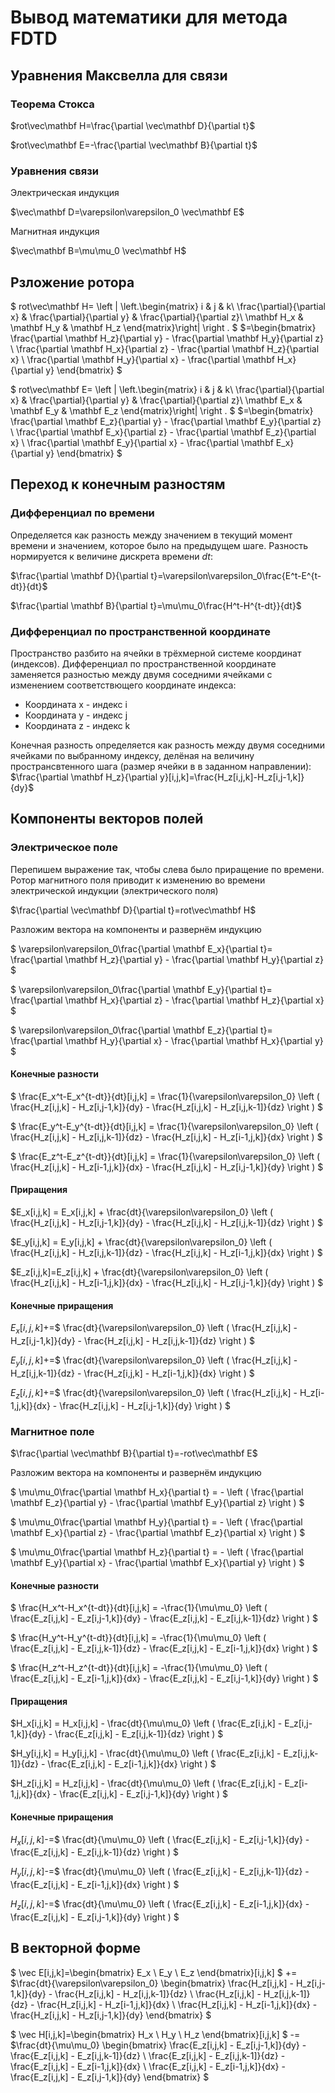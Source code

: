 # Вывод математики для метода FDTD

## Уравнения Максвелла для связи

### Теорема Стокса

$rot\vec\mathbf H=\frac{\partial \vec\mathbf D}{\partial t}$

$rot\vec\mathbf E=-\frac{\partial \vec\mathbf B}{\partial t}$

### Уравнения связи

Электрическая индукция

$\vec\mathbf D=\varepsilon\varepsilon_0 \vec\mathbf E$

Магнитная индукция

$\vec\mathbf B=\mu\mu_0 \vec\mathbf H$

## Рзложение ротора

$
rot\vec\mathbf H=
\left | \left.\begin{matrix}
i & j & k\\ 
\frac{\partial}{\partial x} & \frac{\partial}{\partial y} & \frac{\partial}{\partial z}\\ 
\mathbf H_x & \mathbf H_y & \mathbf H_z
\end{matrix}\right| \right .
$
$=\begin{bmatrix}
\frac{\partial \mathbf H_z}{\partial y} - \frac{\partial \mathbf H_y}{\partial z}
\\ 
\frac{\partial \mathbf H_x}{\partial z} - \frac{\partial \mathbf H_z}{\partial x}
\\ 
\frac{\partial \mathbf H_y}{\partial x} - \frac{\partial \mathbf H_x}{\partial y}
\end{bmatrix}
$

$
rot\vec\mathbf E=
\left | \left.\begin{matrix}
i & j & k\\ 
\frac{\partial}{\partial x} & \frac{\partial}{\partial y} & \frac{\partial}{\partial z}\\ 
\mathbf E_x & \mathbf E_y & \mathbf E_z
\end{matrix}\right| \right .
$
$=\begin{bmatrix}
\frac{\partial \mathbf E_z}{\partial y} - \frac{\partial \mathbf E_y}{\partial z}
\\ 
\frac{\partial \mathbf E_x}{\partial z} - \frac{\partial \mathbf E_z}{\partial x}
\\ 
\frac{\partial \mathbf E_y}{\partial x} - \frac{\partial \mathbf E_x}{\partial y}
\end{bmatrix}
$

## Переход к конечным разностям

### Дифференциал по времени
Определяется как разность между значением в текущий момент времени и значением, которое было на предыдущем шаге. Разность нормируется к величине дискрета времени $dt$:

$\frac{\partial \mathbf D}{\partial t}=\varepsilon\varepsilon_0\frac{E^t-E^{t-dt}}{dt}$

$\frac{\partial \mathbf B}{\partial t}=\mu\mu_0\frac{H^t-H^{t-dt}}{dt}$

### Дифференциал по пространственной координате
Пространство разбито на ячейки в трёхмерной системе координат (индексов). Дифференциал по пространственной координате заменяется разностью между двумя соседними ячейками с изменением соответствющего координате индекса:
* Координата x - индекс i
* Координата y - индекс j
* Координата z - индекс k

Конечная разность определяется как разность между двумя соседними ячейками по выбранному индексу, делёная на величину пространсвтенного шага (размер ячейки в в заданном направлении):
$\frac{\partial \mathbf H_z}{\partial y}[i,j,k]=\frac{H_z[i,j,k]-H_z[i,j-1,k]}{dy}$

## Компоненты векторов полей

### Электрическое поле

Перепишем выражение так, чтобы слева было приращение по времени. Ротор магнитного поля приводит к изменению во времени электрической индукции (электрического поля)

$\frac{\partial \vec\mathbf D}{\partial t}=rot\vec\mathbf H$

Разложим вектора на компоненты и развернём индукцию

$
\varepsilon\varepsilon_0\frac{\partial \mathbf E_x}{\partial t}=
    \frac{\partial \mathbf H_z}{\partial y} - \frac{\partial \mathbf H_y}{\partial z}
$

$
\varepsilon\varepsilon_0\frac{\partial \mathbf E_y}{\partial t}=
    \frac{\partial \mathbf H_x}{\partial z} - \frac{\partial \mathbf H_z}{\partial x}
$

$
\varepsilon\varepsilon_0\frac{\partial \mathbf E_z}{\partial t}=
    \frac{\partial \mathbf H_y}{\partial x} - \frac{\partial \mathbf H_x}{\partial y}
$

#### Конечные разности

$
\frac{E_x^t-E_x^{t-dt}}{dt}[i,j,k] =
    \frac{1}{\varepsilon\varepsilon_0}
    \left (
        \frac{H_z[i,j,k] - H_z[i,j-1,k]}{dy} 
      - \frac{H_z[i,j,k] - H_z[i,j,k-1]}{dz}
    \right )
$

$
\frac{E_y^t-E_y^{t-dt}}{dt}[i,j,k] =
    \frac{1}{\varepsilon\varepsilon_0}
    \left (
        \frac{H_z[i,j,k] - H_z[i,j,k-1]}{dz} 
      - \frac{H_z[i,j,k] - H_z[i-1,j,k]}{dx}
    \right )
$

$
\frac{E_z^t-E_z^{t-dt}}{dt}[i,j,k] =
    \frac{1}{\varepsilon\varepsilon_0}
    \left (
        \frac{H_z[i,j,k] - H_z[i-1,j,k]}{dx} 
      - \frac{H_z[i,j,k] - H_z[i,j-1,k]}{dy}
    \right )
$

#### Приращения

$E_x[i,j,k] = E_x[i,j,k] +
    \frac{dt}{\varepsilon\varepsilon_0}
    \left (
        \frac{H_z[i,j,k] - H_z[i,j-1,k]}{dy} 
      - \frac{H_z[i,j,k] - H_z[i,j,k-1]}{dz}
    \right )
$

$E_y[i,j,k] = E_y[i,j,k] +
    \frac{dt}{\varepsilon\varepsilon_0}
    \left (
        \frac{H_z[i,j,k] - H_z[i,j,k-1]}{dz} 
      - \frac{H_z[i,j,k] - H_z[i-1,j,k]}{dx}
    \right )
$

$E_z[i,j,k]=E_z[i,j,k] +
    \frac{dt}{\varepsilon\varepsilon_0}
    \left (
        \frac{H_z[i,j,k] - H_z[i-1,j,k]}{dx} 
      - \frac{H_z[i,j,k] - H_z[i,j-1,k]}{dy}
    \right )
$

#### Конечные приращения

$E_x[i,j,k]$+=$
    \frac{dt}{\varepsilon\varepsilon_0}
    \left (
        \frac{H_z[i,j,k] - H_z[i,j-1,k]}{dy} 
      - \frac{H_z[i,j,k] - H_z[i,j,k-1]}{dz}
    \right )
$

$E_y[i,j,k]$+=$
    \frac{dt}{\varepsilon\varepsilon_0}
    \left (
        \frac{H_z[i,j,k] - H_z[i,j,k-1]}{dz} 
      - \frac{H_z[i,j,k] - H_z[i-1,j,k]}{dx}
    \right )
$

$E_z[i,j,k]$+=$
    \frac{dt}{\varepsilon\varepsilon_0}
    \left (
        \frac{H_z[i,j,k] - H_z[i-1,j,k]}{dx} 
      - \frac{H_z[i,j,k] - H_z[i,j-1,k]}{dy}
    \right )
$

### Магнитное поле

$\frac{\partial \vec\mathbf B}{\partial t}=-rot\vec\mathbf E$

Разложим вектора на компоненты и развернём индукцию

$
\mu\mu_0\frac{\partial \mathbf H_x}{\partial t} = -
    \left (
        \frac{\partial \mathbf E_z}{\partial y} 
      - \frac{\partial \mathbf E_y}{\partial z}
    \right )
$

$
\mu\mu_0\frac{\partial \mathbf H_y}{\partial t} = -
    \left (
        \frac{\partial \mathbf E_x}{\partial z} 
        - \frac{\partial \mathbf E_z}{\partial x}
    \right ) 
$

$
\mu\mu_0\frac{\partial \mathbf H_z}{\partial t} = -
    \left (
        \frac{\partial \mathbf E_y}{\partial x} 
        - \frac{\partial \mathbf E_x}{\partial y}
    \right )
$

#### Конечные разности

$
\frac{H_x^t-H_x^{t-dt}}{dt}[i,j,k] =
   -\frac{1}{\mu\mu_0}
    \left (
        \frac{E_z[i,j,k] - E_z[i,j-1,k]}{dy} 
      - \frac{E_z[i,j,k] - E_z[i,j,k-1]}{dz}
    \right )
$

$
\frac{H_y^t-H_y^{t-dt}}{dt}[i,j,k] =
   -\frac{1}{\mu\mu_0}
    \left (
        \frac{E_z[i,j,k] - E_z[i,j,k-1]}{dz} 
      - \frac{E_z[i,j,k] - E_z[i-1,j,k]}{dx}
    \right )
$

$
\frac{H_z^t-H_z^{t-dt}}{dt}[i,j,k] =
   -\frac{1}{\mu\mu_0}
    \left (
        \frac{E_z[i,j,k] - E_z[i-1,j,k]}{dx} 
      - \frac{E_z[i,j,k] - E_z[i,j-1,k]}{dy}
    \right )
$

#### Приращения

$H_x[i,j,k] = H_x[i,j,k] -
    \frac{dt}{\mu\mu_0}
    \left (
        \frac{E_z[i,j,k] - E_z[i,j-1,k]}{dy} 
      - \frac{E_z[i,j,k] - E_z[i,j,k-1]}{dz}
    \right )
$

$H_y[i,j,k] = H_y[i,j,k] -
    \frac{dt}{\mu\mu_0}
    \left (
        \frac{E_z[i,j,k] - E_z[i,j,k-1]}{dz} 
      - \frac{E_z[i,j,k] - E_z[i-1,j,k]}{dx}
    \right )
$

$H_z[i,j,k] = H_z[i,j,k] -
    \frac{dt}{\mu\mu_0}
    \left (
        \frac{E_z[i,j,k] - E_z[i-1,j,k]}{dx} 
      - \frac{E_z[i,j,k] - E_z[i,j-1,k]}{dy}
    \right )
$

#### Конечные приращения

$H_x[i,j,k]$-=$
    \frac{dt}{\mu\mu_0}
    \left (
        \frac{E_z[i,j,k] - E_z[i,j-1,k]}{dy} 
      - \frac{E_z[i,j,k] - E_z[i,j,k-1]}{dz}
    \right )
$

$H_y[i,j,k]$-=$
    \frac{dt}{\mu\mu_0}
    \left (
        \frac{E_z[i,j,k] - E_z[i,j,k-1]}{dz} 
      - \frac{E_z[i,j,k] - E_z[i-1,j,k]}{dx}
    \right )
$

$H_z[i,j,k]$-=$
    \frac{dt}{\mu\mu_0}
    \left (
        \frac{E_z[i,j,k] - E_z[i-1,j,k]}{dx} 
      - \frac{E_z[i,j,k] - E_z[i,j-1,k]}{dy}
    \right )
$

## В векторной форме

$
\vec E[i,j,k]=\begin{bmatrix}
E_x
\\
E_y
\\
E_z
\end{bmatrix}[i,j,k]
$ += $\frac{dt}{\varepsilon\varepsilon_0}
\begin{bmatrix}
    \frac{H_z[i,j,k] - H_z[i,j-1,k]}{dy} - \frac{H_z[i,j,k] - H_z[i,j,k-1]}{dz}
\\
    \frac{H_z[i,j,k] - H_z[i,j,k-1]}{dz} - \frac{H_z[i,j,k] - H_z[i-1,j,k]}{dx}
\\
    \frac{H_z[i,j,k] - H_z[i-1,j,k]}{dx} - \frac{H_z[i,j,k] - H_z[i,j-1,k]}{dy}
\end{bmatrix}
$

$
\vec H[i,j,k]=\begin{bmatrix}
H_x
\\
H_y
\\
H_z
\end{bmatrix}[i,j,k]
$ -= $\frac{dt}{\mu\mu_0}
\begin{bmatrix}
    \frac{E_z[i,j,k] - E_z[i,j-1,k]}{dy} - \frac{E_z[i,j,k] - E_z[i,j,k-1]}{dz}
\\
    \frac{E_z[i,j,k] - E_z[i,j,k-1]}{dz} - \frac{E_z[i,j,k] - E_z[i-1,j,k]}{dx}
\\
    \frac{E_z[i,j,k] - E_z[i-1,j,k]}{dx} - \frac{E_z[i,j,k] - E_z[i,j-1,k]}{dy}
\end{bmatrix}
$